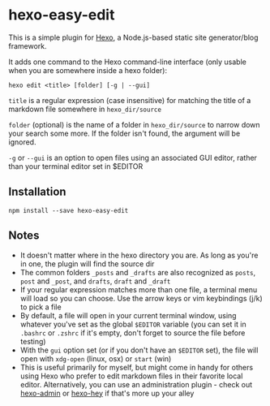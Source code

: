 # hexo-easy-edit

This is a simple plugin for [Hexo](https://github.com/hexojs/hexo), a Node.js-based static site generator/blog framework.

It adds one command to the Hexo command-line interface (only usable when you are somewhere inside a hexo folder):

```
hexo edit <title> [folder] [-g | --gui]
```

`title` is a regular expression (case insensitive) for matching the title of a markdown file somewhere in `hexo_dir/source`

`folder` (optional) is the name of a folder in `hexo_dir/source` to narrow down your search some more. If the folder isn't found, the argument will be ignored.

`-g` or `--gui` is an option to open files using an associated GUI editor, rather than your terminal editor set in $EDITOR

## Installation

```
npm install --save hexo-easy-edit
```

## Notes

- It doesn't matter where in the hexo directory you are. As long as you're in one, the plugin will find the source dir
- The common folders `_posts` and `_drafts` are also recognized as `posts`, `post` and `_post`, and `drafts`, `draft` and `_draft`
- If your regular expression matches more than one file, a terminal menu will load so you can choose. Use the arrow keys or vim keybindings (j/k) to pick a file
- By default, a file will open in your current terminal window, using whatever you've set as the global `$EDITOR` variable (you can set it in `.bashrc` or `.zshrc` if it's empty, don't forget to source the file before testing)
- With the `gui` option set (or if you don't have an `$EDITOR` set), the file will open with `xdg-open` (linux, osx) or `start` (win)
- This is useful primarily for myself, but might come in handy for others using Hexo who prefer to edit markdown files in their favorite local editor. Alternatively, you can use an administration plugin - check out [hexo-admin](https://github.com/jaredly/hexo-admin) or [hexo-hey](https://github.com/nihgwu/hexo-hey) if that's more up your alley
